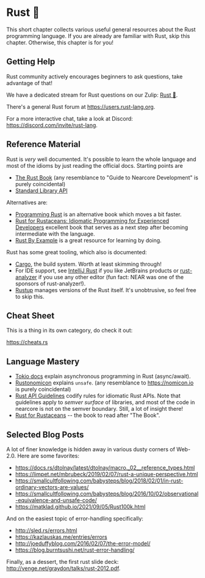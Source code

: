 # Rust 🦀

This short chapter collects various useful general resources about the Rust
programming language. If you are already are familiar with Rust, skip this
chapter. Otherwise, this chapter is for you!

## Getting Help

Rust community actively encourages beginners to ask questions, take advantage of that!

We have a dedicated stream for Rust questions on our Zulip: [Rust
🦀](https://near.zulipchat.com/#narrow/stream/300659-Rust-.F0.9F.A6.80).

There's a general Rust forum at <https://users.rust-lang.org>.

For a more interactive chat, take a look at Discord:
<https://discord.com/invite/rust-lang>.

## Reference Material

Rust is _very_ well documented. It's possible to learn the whole language and
most of the idioms by just reading the official docs. Starting points are

* [The Rust Book](https://doc.rust-lang.org/book/) (any resemblance to "Guide to
  Nearcore Development" is purely coincidental)
* [Standard Library API](https://doc.rust-lang.org/stable/std/)

Alternatives are:

* [Programming
  Rust](https://www.amazon.com/Programming-Rust-Fast-Systems-Development/dp/1491927283)
  is an alternative book which moves a bit faster.
* [Rust for Rustaceans: Idiomatic Programming for Experienced Developers](https://a.co/d/i7zIu3e) excellent book that serves as a next step after becoming intermediate with the language.
* [Rust By Example](https://doc.rust-lang.org/rust-by-example/) is a great
  resource for learning by doing.

Rust has some great tooling, which also is documented:

* [Cargo](https://doc.rust-lang.org/cargo/), the build system. Worth at least skimming through!
* For IDE support, see [IntelliJ Rust](https://www.jetbrains.com/rust/) if you
  like JetBrains products or
  [rust-analyzer](https://rust-analyzer.github.io/manual.html) if you use any
  other editor (fun fact: NEAR was one of the sponsors of rust-analyzer!).
* [Rustup](https://rust-lang.github.io/rustup/) manages versions of the Rust
  itself. It's unobtrusive, so feel free to skip this.

## Cheat Sheet

This is a thing in its own category, do check it out:

<https://cheats.rs>

## Language Mastery

* [Tokio docs](https://tokio.rs/tokio/tutorial) explain asynchronous programming
  in Rust (async/await).
* [Rustonomicon](https://doc.rust-lang.org/nomicon/) explains `unsafe`. (any
  resemblance to <https://nomicon.io> is purely coincidental)
* [Rust API Guidelines](https://rust-lang.github.io/api-guidelines/about.html)
  codify rules for idiomatic Rust APIs. Note that guidelines apply to _semver
  surface_ of libraries, and most of the code in nearcore is not on the semver
  boundary. Still, a lot of insight there!
* [Rust for Rustaceans](ttps://nostarch.com/rust-rustaceans) -- the book to read
  after "The Book".

## Selected Blog Posts

A lot of finer knowledge is hidden away in various dusty corners of Web-2.0.
Here are some favorites:

* <https://docs.rs/dtolnay/latest/dtolnay/macro._02__reference_types.html>
* <https://limpet.net/mbrubeck/2019/02/07/rust-a-unique-perspective.html>
* <https://smallcultfollowing.com/babysteps/blog/2018/02/01/in-rust-ordinary-vectors-are-values/>
* <https://smallcultfollowing.com/babysteps/blog/2016/10/02/observational-equivalence-and-unsafe-code/>
* <https://matklad.github.io/2021/09/05/Rust100k.html>

And on the easiest topic of error-handling specifically:

* <http://sled.rs/errors.html>
* <https://kazlauskas.me/entries/errors>
* <http://joeduffyblog.com/2016/02/07/the-error-model/>
* <https://blog.burntsushi.net/rust-error-handling/>

Finally, as a dessert, the first rust slide deck:
<http://venge.net/graydon/talks/rust-2012.pdf>.
